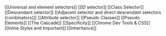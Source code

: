[[Universal and element selectors]]
[[ID selector]]
[[Class Selector]]
[[Descendant selector]]
[[Adjacent selector and direct descendant selectors (combinators)]]
[[Attribute selector]]
[[Pseudo Classes]]
[[Pseudo Elements]]
[[The Cascade]]
[[Specificity]]
[[Chrome Dev Tools & CSS]]
[[Inline Styles and Important]]
[[Inheritance]]
